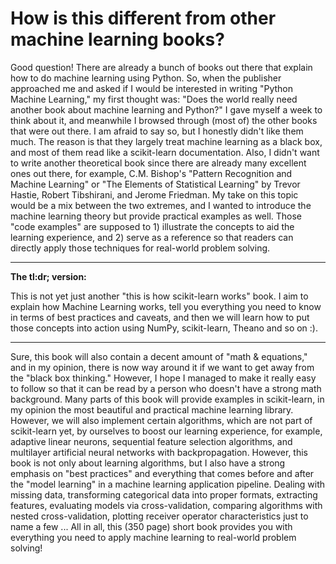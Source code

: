 # How is this different from other machine learning books?

Good question! There are already a bunch of books out there that explain how to do machine learning using Python. So, when the publisher approached me and asked if I would be interested in writing "Python Machine Learning," my first thought was: "Does the world really need another book about machine learning and Python?" I gave myself a week to think about it, and meanwhile I browsed through (most of) the other books that were out there. I am afraid to say so, but I honestly didn't like them much. The reason is that they largely treat machine learning as a black box, and most of them read like a scikit-learn documentation.
Also, I didn't want to write another theoretical book since there are already many excellent ones out there, for example, C.M. Bishop's "Pattern Recognition and Machine Learning" or "The Elements of Statistical Learning" by Trevor Hastie, Robert Tibshirani, and Jerome Friedman. My take on this topic would be a mix between the two extremes, and I wanted to introduce the machine learning theory but provide practical examples as well. Those "code examples" are supposed to 1) illustrate the concepts to aid the learning experience, and 2) serve as a reference so that readers can directly apply those techniques for real-world problem solving.

<hr>

**The tl:dr; version:**

This is not yet just another "this is how scikit-learn works" book. I aim to explain how Machine Learning works, tell you everything you need to know in terms of best practices and caveats, and then we will learn how to put those concepts into action using NumPy, scikit-learn, Theano and so on :).

<hr>

Sure, this book will also contain a decent amount of "math & equations," and in my opinion, there is now way around it if we want to get away from the "black box thinking." However, I hope I managed to make it really easy to follow so that it can be read by a person who doesn't have a strong math background. Many parts of this book will provide examples in scikit-learn, in my opinion the most beautiful and practical machine learning library. However, we will also implement certain algorithms, which are not part of scikit-learn yet, by ourselves to boost our learning experience, for example, adaptive linear neurons, sequential feature selection algorithms, and multilayer artificial neural networks with backpropagation.
However, this book is not only about learning algorithms, but I also have a strong emphasis on "best practices" and everything that comes before and after the "model learning" in a machine learning application pipeline. Dealing with missing data, transforming categorical data into proper formats, extracting features, evaluating models via cross-validation, comparing algorithms with nested cross-validation, plotting receiver operator characteristics just to name a few ... All in all, this (350 page) short book provides you with everything you need to apply machine learning to real-world problem solving!

